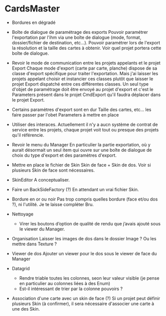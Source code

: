 # CardsMaster

- Bordures en dégradé

- Boîte de dialogue de paramétrage des exports
	Pouvoir paramétrer l'exportation par l'ihm via une boîte de dialogue (mode, format, dossier/fichier de destination, etc...). 
	Pouvoir paramétrer lors de l'export la résolution et la taille des cartes à obtenir.
	Voir quel projet portera cette boîte de dialogue.
	
- Revoir le mode de communication entre les projets appelants et le projet Export
	Chaque mode d'export (carte par carte, planche) dispose de sa classe d'export spécifique pour traiter l'exportation.
	Mais j'ai laisser les projets appelant choisir et instancier ces classes plutôt que laisser le projet Export dispatché entre ces différentes classes.
	Un seul type d'objet de paramétrage doit être envoyé au projet d'export et c'est le Parameters présent dans le projet CmdExport qu'il faudra déplacer dans le projet Export.

- Certains paramètres d'export sont en dur
	Taille des cartes, etc... les faire passer par l'obet Parameters à mettre en place
	
- Utiliser des interaces.
	Actuellement il n'y a aucn système de contrat de service entre les projets, chaque projet voit tout ou presque des projets qu'il référencie.
	
- Revoir le menu du Manager
	En particulier la partie exportation, où y aurait désormait un seul item qui ouvre sur une boîte de dialogue de choix du type d'export et des paramètres d'export.

- Mettre en place le fichier de Skin
	Skin de face + Skin de dos.
	Voir si plusieurs Skin de face sont nécessaires.

- SkinEditor
	A conceptualiser.

- Faire un BackSideFactory (?)
	En attendant un vrai fichier Skin.
	
- Bordure en or ou noir
	Pas trop compris quelles bordure (face et/ou dos ?), ni l'utilité. Je te laisse compléter Bru.

- Nettoyage
	- Virer les boutons d’option de qualité de rendu que j’avais ajouté sous le viewer du Manager.

- Organisation
	Laisser les images de dos dans le dossier Image ? Ou les mettre dans Texture ?

- Viewer de dos
	Ajouter un viewer pour le dos sous le viewer de face du Manager
	
- Datagrid
	- Rendre triable toutes les colonnes, seon leur valeur visible (je pense en particulier au colonnes liées à des Enum)
	- Est-il intéressant de trier par la colonne pouvoirs ?
	
- Association d'une carte avec un skin de face (?)
	Si un projet peut définir plusieurs Skin (à confirmer), il sera nécessaire d'associer une carte à une des Skin.

